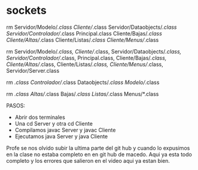 # sockets
rm Servidor/Modelo/*.class Cliente/*.class Servidor/Dataobjects/*.class Servidor/Controlador/*.class Principal.class Cliente/Bajas/*.class Cliente/Altas/*.class Cliente/Listas/*.class Cliente/Menus/*.class

rm Servidor/Modelo/*.class, Cliente/*.class, Servidor/Dataobjects/*.class, Servidor/Controlador/*.class, Principal.class, Cliente/Bajas/*.class, Cliente/Altas/*.class, Cliente/Listas/*.class, Cliente/Menus/*.class, Servidor/Server.class

rm *.class Controlador/*.class Dataobjects/*.class Modelo/*.class 

rm *.class Altas/*.class Bajas/*.class Listas/*.class Menus/*.class 

PASOS:
- Abrir dos terminales
- Una cd Server y otra cd Cliente
- Compilamos javac Server y javac Cliente
- Ejecutamos java Server y java Cliente

Profe se nos olvido subir la ultima parte del git hub y cuando lo expusimos en la clase no estaba completo en
en git hub de macedo. Aqui ya esta todo completo y los errores que salieron en el video aqui ya estan bien.

